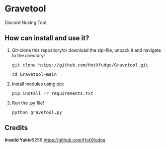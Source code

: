 # Gravetool
Discord Nuking Tool


## How can install and use it?
1. Git-clone this repository/or download the zip-file, unpack it and navigate to the directory!
   
   <pre>git clone https://github.com/HotXfudge/Gravetool.git</pre>
   <pre>cd Gravetool-main</pre>
   
2. Install modules using pip:
   <pre>pip install -r requirements.txt</pre>
   
3. Run the .py file!
   <pre>python gravetool.py</pre>
   
   
## Credits
𝐈𝐧𝐯𝐚𝐥𝐢𝐝 𝐘𝐮𝐤𝐢#9256
https://github.com/HotXfudge
